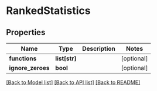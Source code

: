 # RankedStatistics

## Properties
Name | Type | Description | Notes
------------ | ------------- | ------------- | -------------
**functions** | **list[str]** |  | [optional] 
**ignore_zeroes** | **bool** |  | [optional] 

[[Back to Model list]](../README.md#documentation-for-models) [[Back to API list]](../README.md#documentation-for-api-endpoints) [[Back to README]](../README.md)

